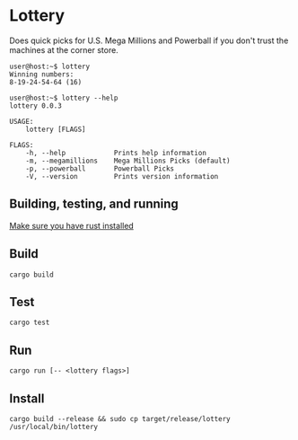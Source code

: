 # Lottery
Does quick picks for U.S. Mega Millions and Powerball if you don't trust the machines at the corner store.

```
user@host:~$ lottery
Winning numbers:
8-19-24-54-64 (16)
```

```
user@host:~$ lottery --help
lottery 0.0.3

USAGE:
    lottery [FLAGS]

FLAGS:
    -h, --help            Prints help information
    -m, --megamillions    Mega Millions Picks (default)
    -p, --powerball       Powerball Picks
    -V, --version         Prints version information
```

## Building, testing, and running
[Make sure you have rust installed](https://www.rust-lang.org/tools/install)

## Build
```
cargo build
```

## Test
```
cargo test
```

## Run
```
cargo run [-- <lottery flags>]
```

## Install
```
cargo build --release && sudo cp target/release/lottery /usr/local/bin/lottery
```
